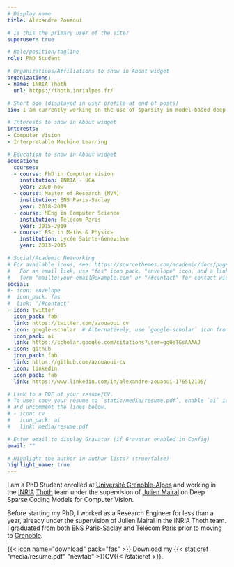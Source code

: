 ```yaml
---
# Display name
title: Alexandre Zouaoui

# Is this the primary user of the site?
superuser: true

# Role/position/tagline
role: PhD Student 

# Organizations/Affiliations to show in About widget
organizations:
- name: INRIA Thoth
  url: https://thoth.inrialpes.fr/

# Short bio (displayed in user profile at end of posts)
bio: I am currently working on the use of sparsity in model-based deep architectures. My research interests focus on Machine Learning at large with emphasis on Computer Vision.

# Interests to show in About widget
interests:
- Computer Vision
- Interpretable Machine Learning

# Education to show in About widget
education:
  courses:
  - course: PhD in Computer Vision
    institution: INRIA - UGA
    year: 2020-now
  - course: Master of Research (MVA)
    institution: ENS Paris-Saclay
    year: 2018-2019
  - course: MEng in Computer Science
    institution: Télécom Paris
    year: 2015-2019
  - course: BSc in Maths & Physics
    institution: Lycée Sainte-Geneviève
    year: 2013-2015

# Social/Academic Networking
# For available icons, see: https://sourcethemes.com/academic/docs/page-builder/#icons
#   For an email link, use "fas" icon pack, "envelope" icon, and a link in the
#   form "mailto:your-email@example.com" or "/#contact" for contact widget.
social:
#- icon: envelope
#  icon_pack: fas
#  link: '/#contact'
- icon: twitter
  icon_pack: fab
  link: https://twitter.com/azouaoui_cv
- icon: google-scholar  # Alternatively, use `google-scholar` icon from `ai` icon pack
  icon_pack: ai
  link: https://scholar.google.com/citations?user=gg0eTGsAAAAJ
- icon: github
  icon_pack: fab
  link: https://github.com/azouaoui-cv
- icon: linkedin
  icon_pack: fab
  link: https://www.linkedin.com/in/alexandre-zouaoui-176512105/

# Link to a PDF of your resume/CV.
# To use: copy your resume to `static/media/resume.pdf`, enable `ai` icons in `params.toml`, 
# and uncomment the lines below.
# - icon: cv
#   icon_pack: ai
#   link: media/resume.pdf

# Enter email to display Gravatar (if Gravatar enabled in Config)
email: ""

# Highlight the author in author lists? (true/false)
highlight_name: true
---
```


I am a PhD Student enrolled at [Université Grenoble-Alpes](https://www.univ-grenoble-alpes.fr/english/) and working in the [INRIA](https://www.inria.fr/en) [Thoth](https://thoth.inrialpes.fr/) team under the supervision of [Julien Mairal](http://lear.inrialpes.fr/people/mairal/index.html) on Deep Sparse Coding Models for Computer Vision.

Before starting my PhD, I worked as a Research Engineer for less than a year, already under the supervision of Julien Mairal in the INRIA Thoth team.
I graduated from both [ENS Paris-Saclay](https://ens-paris-saclay.fr/en) and [Télécom Paris](https://www.telecom-paris.fr/en/home) prior to moving to [Grenoble](https://www.grenoblealpesmetropole.fr/).

{{< icon name="download" pack="fas" >}} Download my {{< staticref "media/resume.pdf" "newtab" >}}CV{{< /staticref >}}.
